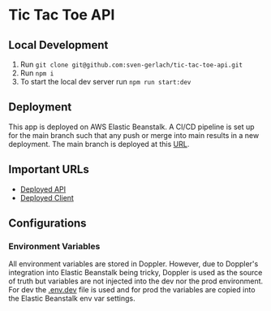 # Tic Tac Toe API

## Local Development

1. Run `git clone git@github.com:sven-gerlach/tic-tac-toe-api.git`
2. Run `npm i`
3. To start the local dev server run `npm run start:dev`

## Deployment

This app is deployed on AWS Elastic Beanstalk. A CI/CD pipeline is set up for the main branch such that any push or
merge into main results in a new deployment. The main branch is deployed at this [URL](http://tictactoeapi-env.eba-hpiuzwz2.us-east-1.elasticbeanstalk.com/).

## Important URLs

- [Deployed API](https://ti-sq80.onrender.com)
- [Deployed Client](https://main.d2fre69usz6no8.amplifyapp.com)

## Configurations

### Environment Variables

All environment variables are stored in Doppler. However, due to Doppler's integration into Elastic Beanstalk being
tricky, Doppler is used as the source of truth but variables are not injected into the dev nor the prod environment. For
dev the [.env.dev](.env.dev) file is used and for prod the variables are copied into the Elastic Beanstalk env var settings.